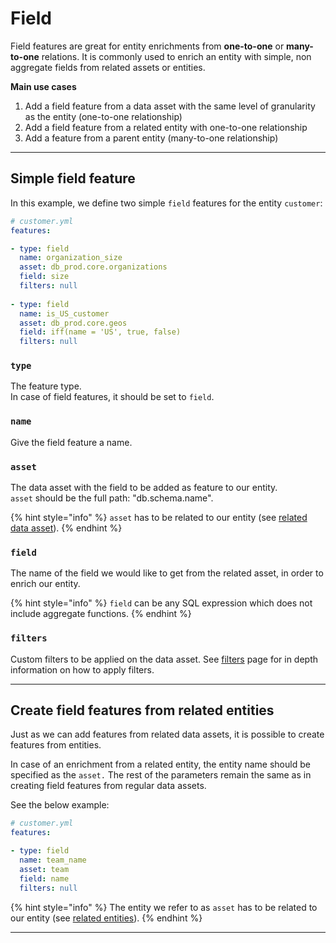 # Field

Field features are great for entity enrichments from **one-to-one** or **many-to-one** relations. It is commonly used to enrich an entity with simple, non aggregate fields from related assets or entities.

**Main use cases**

1. Add a field feature from a data asset with the same level of granularity as the entity (one-to-one relationship)
2. Add a field feature from a related entity with one-to-one relationship
3. Add a feature from a parent entity (many-to-one relationship)

***

## Simple field feature

In this example, we define two simple `field` features for the entity `customer`:

```yaml
# customer.yml
features: 

- type: field
  name: organization_size
  asset: db_prod.core.organizations
  field: size
  filters: null
  
- type: field
  name: is_US_customer
  asset: db_prod.core.geos
  field: iff(name = 'US', true, false)
  filters: null
```

### `type`

The feature type. \
In case of field features, it should be set to `field`.

### `name`

Give the field feature a name.&#x20;

### `asset`

The data asset with the field to be added as feature to our entity.\
`asset` should be the full path: "db.schema.name".

{% hint style="info" %}
`asset` has to be related to our entity (see [related data asset](../entities/#related-assets)).
{% endhint %}

### `field`

The name of the field we would like to get from the related asset, in order to enrich our entity.&#x20;

{% hint style="info" %}
`field` can be any SQL expression which does not include aggregate functions.&#x20;
{% endhint %}

### `filters`

Custom filters to be applied on the data asset. See [filters](../data-assets/filters.md) page for in depth information on how to apply filters.&#x20;

***

## Create field features from related entities

Just as we can add features from related data assets, it is possible to create features from entities.

In case of an enrichment from a related entity, the entity name should be specified as the `asset.` The rest of the parameters remain the same as in creating field features from regular data assets.

See the below example:

```yaml
# customer.yml
features: 

- type: field
  name: team_name
  asset: team
  field: name
  filters: null
```

{% hint style="info" %}
The entity we refer to as `asset` has to be related to our entity (see [related entities](../entities/related-entities.md)).
{% endhint %}

***

